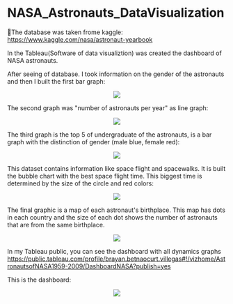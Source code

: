 # NASA_Astronauts_DataVisualization
🚀The database was taken frome kaggle: https://www.kaggle.com/nasa/astronaut-yearbook

In the Tableau(Software of data visualiztion) was created the dashboard of NASA astronauts.

After seeing of database. I took information on the gender of the astronauts and then I built the first bar graph:

<p align="center">
  <img src="https://user-images.githubusercontent.com/77762190/116164355-39959200-a6bf-11eb-895a-47f5c32a3789.png" />
</p>

The second graph was "number of astronauts per year" as line graph:

<p align="center">
  <img src="https://user-images.githubusercontent.com/77762190/114972237-bd3fbb00-9e43-11eb-8984-5ca9549b9fce.png" />
</p>

The third graph is the top 5 of undergraduate of the astronauts, is a bar graph with the distinction of gender (male blue, female red):

<p align="center">
  <img src="https://user-images.githubusercontent.com/77762190/115103677-6a383780-9f19-11eb-8043-4dbf3c26de2a.png" />
</p>

This dataset contains information like space flight and spacewalks. It is built the bubble chart with the best space flight time. This biggest time is determined by the size of the circle and red colors:

<p align="center">
  <img src="https://user-images.githubusercontent.com/77762190/115104067-c4d29300-9f1b-11eb-9511-4a4607ed1a0a.png" />
</p>

The final graphic is a map of each astronaut's birthplace. This map has dots in each country and the size of each dot shows the number of astronauts that are from the same birthplace.

<p align="center">
  <img src="https://user-images.githubusercontent.com/77762190/115104634-72937100-9f1f-11eb-9d21-9023cf32471f.png" />
</p>

In my Tableau public, you can see the dashboard with all dynamics graphs
https://public.tableau.com/profile/brayan.betnaocurt.villegas#!/vizhome/AstronautsofNASA1959-2009/DashboardNASA?publish=yes

This is the dashboard:

<p align="center">
  <img src="https://user-images.githubusercontent.com/77762190/115104800-7d023a80-9f20-11eb-8c53-47b6ce87b09f.png" />
</p>

